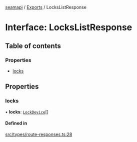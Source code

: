 [seamapi](../README.md) / [Exports](../modules.md) / LocksListResponse

# Interface: LocksListResponse

## Table of contents

### Properties

- [locks](LocksListResponse.md#locks)

## Properties

### locks

• **locks**: [`LockDevice`](../modules.md#lockdevice)[]

#### Defined in

[src/types/route-responses.ts:28](https://github.com/seamapi/javascript/blob/main/src/types/route-responses.ts#L28)
